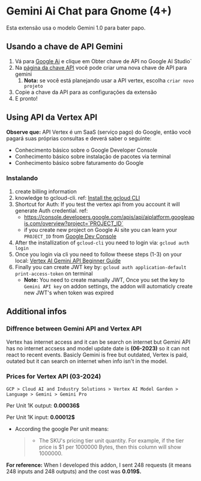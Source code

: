 # Gemini Ai Chat para Gnome (4+)

Esta extensão usa o modelo Gemini 1.0 para bater papo.

## Usando a chave de API Gemini

1. Vá para [Google Ai](https://ai.google.dev/) e clique em Obter chave de API no Google AI Studio`
2. Na [página da chave API](https://aistudio.google.com/app/apikey) você pode criar uma nova chave de API para gemini
   1. **Nota:** se você está planejando usar a API vertex, escolha `criar novo projeto`
3. Copie a chave da API para as configurações da extensão
4. E pronto!

## Using API da Vertex API

**Observe que:** API Vertex é um SaaS (serviço pago) do Google, então você pagará suas próprias consultas e deverá saber o seguinte:

* Conhecimento básico sobre o Google Developer Console
* Conhecimento básico sobre instalação de pacotes via terminal
* Conhecimento básico sobre faturamento do Google

### Instalando

1. create billing information
2. knowledge to gcloud-cli. ref: [Install the gcloud CLI](https://cloud.google.com/sdk/docs/install)
3. Shortcut for Auth: If you test the vertex api from you account it will generate Auth credential. ref:
   * https://console.developers.google.com/apis/api/aiplatform.googleapis.com/overview?project=`PROJECT_ID`
   * if you create new project on Google Ai site you can learn your `PROJECT_ID` from [Google Dev Console](https://console.cloud.google.com/cloud-resource-manager)
4. After the installization of `gcloud-cli` you need to login via: `gcloud auth login`
5. Once you login via cli you need to follow theese steps (1-3) on your local: [Vertex AI Gemini API Beginner Guide](https://cloud.google.com/vertex-ai/generative-ai/docs/start/quickstarts/quickstart-multimodal?cloudshell=true#gemini-beginner-samples-drest)
6. Finally you can create JWT key by: `gcloud auth application-default print-access-token` on terminal
   * **Note:** You need to create manually JWT, Once you set the key to `Gemini API key` on addon settings, the addon will automaticly create new JWT's when token was expired

## Additional infos

### Diffrence between Gemini API and Vertex API

Vertex has internet access and it can be search on internet but Gemini API has no internet accsess and model update date is **(06-2023)** so it can not react to recent events. Basicly Gemini is free but outdated, Vertex is paid, outated but it can search  on internet when info isn't in the model.

### Prices for Vertex API (03-2024)

`GCP > Cloud AI and Industry Solutions > Vertex AI Model Garden > Language > Gemini > Gemini Pro`

Per Unit 1K output: **0.00036$**

Per Unit 1K input: **0.00012$**

* According the google Per unit means:
  > * The SKU's pricing tier unit quantity. For example, if the tier price is \$1 per 1000000 Bytes, then this column will show 1000000.

**For reference:** When I developed this addon, I sent 248 requests (it means 248 inputs and 248 outputs) and the cost was **0.019$.**

